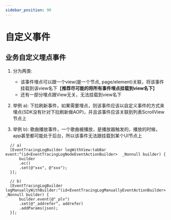 ```yaml
---
sidebar_position: 90
---
```

# 自定义事件


## 业务自定义埋点事件

1. 分为两类:
   - 该事件埋点可以跟一个view(是一个节点, page/element)关联，将该事件挂载到该view名下【**推荐尽可能的将所有事件埋点挂载到view名下**】
   - 还有一部分埋点跟View无关，无法挂载到view名下


2. 举例 a): 下拉刷新事件，如果需要埋点，则该事件应该以自定义事件的方式来埋点(SDK没有针对下拉刷新做AOP)，并且该事件应该关联到列表ScrollView节点上
3. 举例 b): 歌曲播放事件，一个歌曲被播放，是播放器触发的，播放的时候，app甚至都可能处于后台，所以该事件无法跟挂载到某个UI节点上
```objc
  // a) 
  [EventTracingLogBuilder logWithView:tabBar event:^(id<EventTracingLogNodeEventActionBuilder>  _Nonnull builder) {
      builder
      .ec()
      .set(@"xxx", @"xxx");
  }];
  
  // b)
  [EventTracingLogBuilder logManuallyWithBuilder:^(id<EventTracingLogManuallyEventActionBuilder> _Nonnull builder) {
      builder.event(@"_plv")
      .set(@"_addrefer", addrefer)
      .addParams(json);
  }];
```

